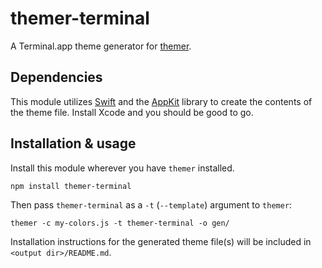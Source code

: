# themer-terminal

A Terminal.app theme generator for [themer](https://github.com/mjswensen/themer).

## Dependencies

This module utilizes [Swift](https://swift.org/) and the [AppKit](https://developer.apple.com/reference/appkit) library to create the contents of the theme file. Install Xcode and you should be good to go.

## Installation & usage

Install this module wherever you have `themer` installed.

    npm install themer-terminal

Then pass `themer-terminal` as a `-t` (`--template`) argument to `themer`:

    themer -c my-colors.js -t themer-terminal -o gen/

Installation instructions for the generated theme file(s) will be included in `<output dir>/README.md`.
